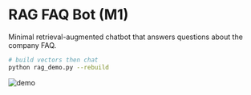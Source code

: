 # RAG FAQ Bot (M1)

Minimal retrieval-augmented chatbot that answers questions about the company FAQ.

```bash
# build vectors then chat
python rag_demo.py --rebuild
```

![demo](../docs/query_1.png) 